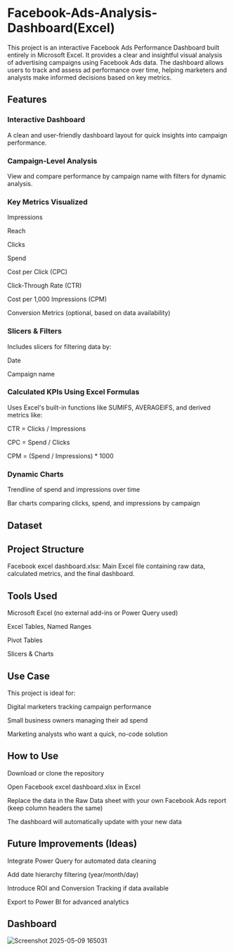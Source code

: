 # Facebook-Ads-Analysis-Dashboard(Excel)
This project is an interactive Facebook Ads Performance Dashboard built entirely in Microsoft Excel. It provides a clear and insightful visual analysis of advertising campaigns using Facebook Ads data. The dashboard allows users to track and assess ad performance over time, helping marketers and analysts make informed decisions based on key metrics.

## Features
### Interactive Dashboard
A clean and user-friendly dashboard layout for quick insights into campaign performance.

### Campaign-Level Analysis
View and compare performance by campaign name with filters for dynamic analysis.

### Key Metrics Visualized
Impressions

Reach

Clicks

Spend

Cost per Click (CPC)

Click-Through Rate (CTR)

Cost per 1,000 Impressions (CPM)

Conversion Metrics (optional, based on data availability)

### Slicers & Filters
Includes slicers for filtering data by:

Date

Campaign name

### Calculated KPIs Using Excel Formulas
Uses Excel's built-in functions like SUMIFS, AVERAGEIFS, and derived metrics like:

CTR = Clicks / Impressions

CPC = Spend / Clicks

CPM = (Spend / Impressions) * 1000

### Dynamic Charts

Trendline of spend and impressions over time

Bar charts comparing clicks, spend, and impressions by campaign

## Dataset


## Project Structure
Facebook excel dashboard.xlsx: Main Excel file containing raw data, calculated metrics, and the final dashboard.

## Tools Used
Microsoft Excel (no external add-ins or Power Query used)

Excel Tables, Named Ranges

Pivot Tables

Slicers & Charts

## Use Case
This project is ideal for:

Digital marketers tracking campaign performance

Small business owners managing their ad spend

Marketing analysts who want a quick, no-code solution


## How to Use
Download or clone the repository

Open Facebook excel dashboard.xlsx in Excel

Replace the data in the Raw Data sheet with your own Facebook Ads report (keep column headers the same)

The dashboard will automatically update with your new data

## Future Improvements (Ideas)
Integrate Power Query for automated data cleaning

Add date hierarchy filtering (year/month/day)

Introduce ROI and Conversion Tracking if data available

Export to Power BI for advanced analytics

## Dashboard


![Screenshot 2025-05-09 165031](https://github.com/user-attachments/assets/b1e0ade9-9ae0-4e93-ae55-ed903108f299)


